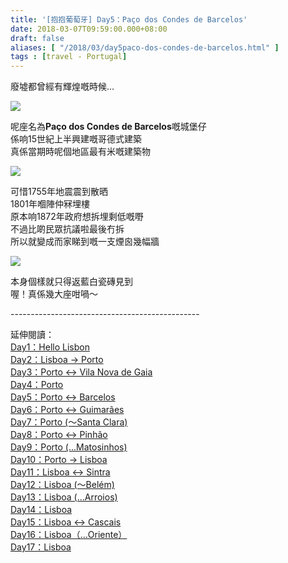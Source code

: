 ```yaml
---
title: '[抱抱葡萄牙] Day5：Paço dos Condes de Barcelos'
date: 2018-03-07T09:59:00.000+08:00
draft: false
aliases: [ "/2018/03/day5paco-dos-condes-de-barcelos.html" ]
tags : [travel - Portugal]
---
```


廢墟都曾經有輝煌嘅時候...  

[![](https://c1.staticflickr.com/5/4292/35748613051_eb9e858f1d_z.jpg)](https://c1.staticflickr.com/5/4292/35748613051_eb9e858f1d_z.jpg)

呢座名為**Paço dos Condes de Barcelos**嘅城堡仔  
係响15世紀上半興建嘅哥德式建築  
真係當期時呢個地區最有米嘅建築物  

[![](https://c1.staticflickr.com/5/4741/39739121585_2eef3c4d34_z.jpg)](https://c1.staticflickr.com/5/4741/39739121585_2eef3c4d34_z.jpg)

可惜1755年地震震到散晒  
1801年嗰陣仲冧埋樓  
原本响1872年政府想拆埋剩低嘅嘢  
不過比啲民眾抗議啦最後冇拆  
所以就變成而家睇到嘅一支煙囪幾幅牆  

[![](https://c1.staticflickr.com/5/4791/39924738444_f9c3672bca_z.jpg)](https://c1.staticflickr.com/5/4791/39924738444_f9c3672bca_z.jpg)

本身個樣就只得返藍白瓷磚見到  
喔！真係幾大座咁喎～  
  
\-----------------------------------------------  
  
  
延伸閱讀：  
[Day1：Hello Lisbon](https://www.hidie.net/2017/07/day1hello-lisbon.html)  
[Day2：Lisboa → Porto](https://www.hidie.net/2017/07/day2lisboa-porto.html)  
[Day3：Porto ↔ Vila Nova de Gaia](https://www.hidie.net/2017/07/day3porto-vila-nova-de-gaia.html)  
[Day4：Porto](http://www.hidie.net/2017/07/day4porto.html)  
[Day5：Porto ↔ Barcelos](http://www.hidie.net/2017/07/day5porto-barcelos.html)  
[Day6：Porto ↔ Guimarães](http://www.hidie.net/2017/07/day6porto-guimaraes.html)  
[Day7：Porto (～Santa Clara)](http://www.hidie.net/2017/08/day7porto-santa-clara.html)  
[Day8：Porto ↔ Pinhão](http://www.hidie.net/2017/08/day8porto-pinhao.html)  
[Day9：Porto (...Matosinhos)](http://www.hidie.net/2017/08/day9porto-matosinhos.html)  
[Day10：Porto → Lisboa](http://www.hidie.net/2017/08/day10porto-lisboa.html)  
[Day11：Lisboa ↔ Sintra](http://www.hidie.net/2017/08/day11lisboa-sintra.html)  
[Day12：Lisboa (～Belém)](http://www.hidie.net/2017/08/day12lisboa-belem.html)  
[Day13：Lisboa (...Arroios)](http://www.hidie.net/2017/08/day13lisboa-arroios.html)  
[Day14：Lisboa](http://www.hidie.net/2017/08/day14lisboa.html)  
[Day15：Lisboa ↔ Cascais](http://www.hidie.net/2017/08/day15lisboa-cascais.html)  
[Day16：Lisboa（...Oriente）](http://www.hidie.net/2017/08/day16lisboaoriente.html)  
[Day17：Lisboa](http://www.hidie.net/2017/08/day17lisboa.html)